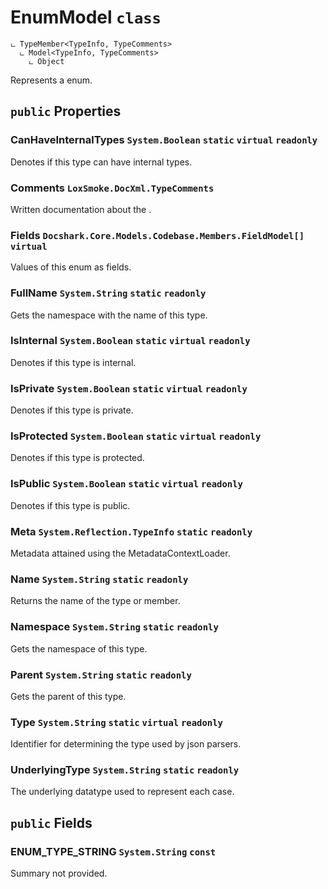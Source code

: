 # EnumModel `class`

```
ட TypeMember<TypeInfo, TypeComments>
  ட Model<TypeInfo, TypeComments>
    ட Object
```

Represents a enum.

## `public` Properties

### CanHaveInternalTypes <code title="comments here">System.Boolean</code> `static` `virtual` `readonly`

Denotes if this type can have internal types.

### Comments <code title="comments here">LoxSmoke.DocXml.TypeComments</code>

Written documentation about the <see cref="P:Docshark.Core.Models.Codebase.Model`2.Meta" />.

### Fields <code title="comments here">Docshark.Core.Models.Codebase.Members.FieldModel[]</code> `virtual`

Values of this enum as fields.

### FullName <code title="comments here">System.String</code> `static` `readonly`

Gets the namespace with the name of this type.

### IsInternal <code title="comments here">System.Boolean</code> `static` `virtual` `readonly`

Denotes if this type is internal.

### IsPrivate <code title="comments here">System.Boolean</code> `static` `virtual` `readonly`

Denotes if this type is private.

### IsProtected <code title="comments here">System.Boolean</code> `static` `virtual` `readonly`

Denotes if this type is protected.

### IsPublic <code title="comments here">System.Boolean</code> `static` `virtual` `readonly`

Denotes if this type is public.

### Meta <code title="comments here">System.Reflection.TypeInfo</code> `static` `readonly`

Metadata attained using the MetadataContextLoader.

### Name <code title="comments here">System.String</code> `static` `readonly`

Returns the name of the type or member.

### Namespace <code title="comments here">System.String</code> `static` `readonly`

Gets the namespace of this type.

### Parent <code title="comments here">System.String</code> `static` `readonly`

Gets the parent of this type.

### Type <code title="comments here">System.String</code> `static` `virtual` `readonly`

Identifier for determining the type used by json parsers.

### UnderlyingType <code title="comments here">System.String</code> `static` `readonly`

The underlying datatype used to represent each case.



## `public` Fields

### ENUM_TYPE_STRING <code title="comments here">System.String</code> `const`

Summary not provided.
